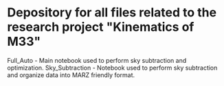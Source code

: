 # Depository for all files related to the research project "Kinematics of M33"
Full_Auto - Main notebook used to perform sky subtraction and optimization. 
Sky_Subtraction - Notebook used to perform sky subtraction and organize data into MARZ friendly format. 
